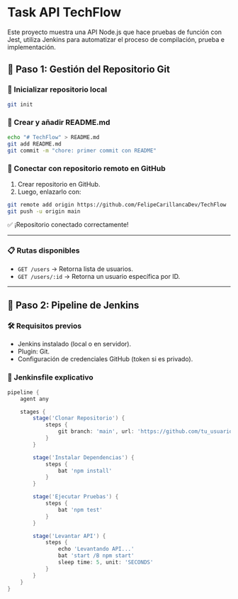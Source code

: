 # Task API TechFlow

Este proyecto muestra una API Node.js que hace pruebas de función con Jest, utiliza Jenkins para automatizar el proceso de compilación, prueba e implementación.

## 🧱 Paso 1: Gestión del Repositorio Git

### 🧩 Inicializar repositorio local
```bash
git init
```

### 🧩 Crear y añadir README.md
```bash
echo "# TechFlow" > README.md
git add README.md
git commit -m "chore: primer commit con README"
```

### 🔗 Conectar con repositorio remoto en GitHub
1. Crear repositorio en GitHub.
2. Luego, enlazarlo con:
```bash
git remote add origin https://github.com/FelipeCarillancaDev/TechFlow
git push -u origin main
```

✅ ¡Repositorio conectado correctamente!

---
### 📋 Rutas disponibles
- `GET /users` → Retorna lista de usuarios.
- `GET /users/:id` → Retorna un usuario específica por ID.

---

## 🔄 Paso 2: Pipeline de Jenkins

### 🛠️ Requisitos previos
- Jenkins instalado (local o en servidor).
- Plugin: Git.
- Configuración de credenciales GitHub (token si es privado).

### 📁 Jenkinsfile explicativo
```groovy
pipeline {
    agent any

    stages {
        stage('Clonar Repositorio') {
            steps {
                git branch: 'main', url: 'https://github.com/tu_usuario/tu_repositorio.git'
            }
        }

        stage('Instalar Dependencias') {
            steps {
                bat 'npm install'
            }
        }

        stage('Ejecutar Pruebas') {
            steps {
                bat 'npm test'
            }
        }

        stage('Levantar API') {
            steps {
                echo 'Levantando API...'
                bat 'start /B npm start'
                sleep time: 5, unit: 'SECONDS'
            }
        }
    }
}
```